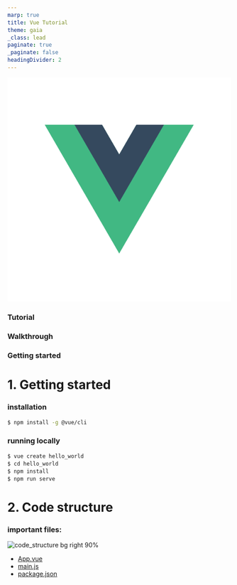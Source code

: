 ```yaml
---
marp: true
title: Vue Tutorial
theme: gaia
_class: lead
paginate: true
_paginate: false
headingDivider: 2
---
```


![Vue bg left 50%](https://github.com/vuejs/art/blob/master/logo.png?raw=true)

### Tutorial

### Walkthrough

### Getting started

# 1. Getting started

### installation

```sh
$ npm install -g @vue/cli
```

### running locally

```sh
$ vue create hello_world
$ cd hello_world
$ npm install
$ npm run serve
```

# 2. Code structure

### important files:

![code_structure bg right 90% ](./code-structure.png)

- [App.vue](./src/App.vue)
- [main.js](./src/main.js)
- [package.json](./package.json)

